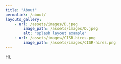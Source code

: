 ```yaml
---
title: "About"
permalink: /about/
layouts_gallery:
    - url: /assets/images/D.jpeg
        image_path: /assets/images/D.jpeg
        alt: "splash layout example"
    - url: /assets/images/CISR-hires.png
        image_path: /assets/images/CISR-hires.png
---
```

Hi.